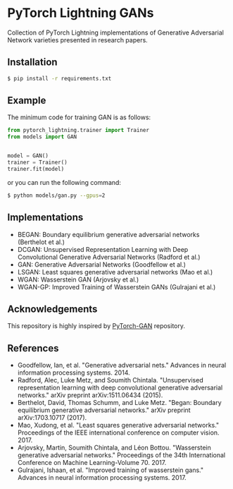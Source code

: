 # PyTorch Lightning GANs
Collection of PyTorch Lightning implementations of Generative Adversarial Network varieties presented in research papers.

## Installation

```bash
$ pip install -r requirements.txt
```

## Example
The minimum code for training GAN is as follows:

```python
from pytorch_lightning.trainer import Trainer
from models import GAN


model = GAN()
trainer = Trainer()
trainer.fit(model)
```

or you can run the following command:

```bash
$ python models/gan.py --gpus=2
```

## Implementations
* BEGAN: Boundary equilibrium generative adversarial networks (Berthelot et al.)
* DCGAN: Unsupervised Representation Learning with Deep Convolutional Generative Adversarial Networks (Radford et al.)
* GAN: Generative Adversarial Networks (Goodfellow et al.)
* LSGAN: Least squares generative adversarial networks (Mao et al.)
* WGAN: Wasserstein GAN (Arjovsky et al.)
* WGAN-GP: Improved Training of Wasserstein GANs (Gulrajani et al.)

## Acknowledgements
This repository is highly inspired by [PyTorch-GAN](https://github.com/eriklindernoren/PyTorch-GAN) repository.

## References
* Goodfellow, Ian, et al. "Generative adversarial nets." Advances in neural information processing systems. 2014.
* Radford, Alec, Luke Metz, and Soumith Chintala. "Unsupervised representation learning with deep convolutional generative adversarial networks." arXiv preprint arXiv:1511.06434 (2015).
* Berthelot, David, Thomas Schumm, and Luke Metz. "Began: Boundary equilibrium generative adversarial networks." arXiv preprint arXiv:1703.10717 (2017).
* Mao, Xudong, et al. "Least squares generative adversarial networks." Proceedings of the IEEE international conference on computer vision. 2017.
* Arjovsky, Martin, Soumith Chintala, and Léon Bottou. "Wasserstein generative adversarial networks." Proceedings of the 34th International Conference on Machine Learning-Volume 70. 2017.
* Gulrajani, Ishaan, et al. "Improved training of wasserstein gans." Advances in neural information processing systems. 2017.